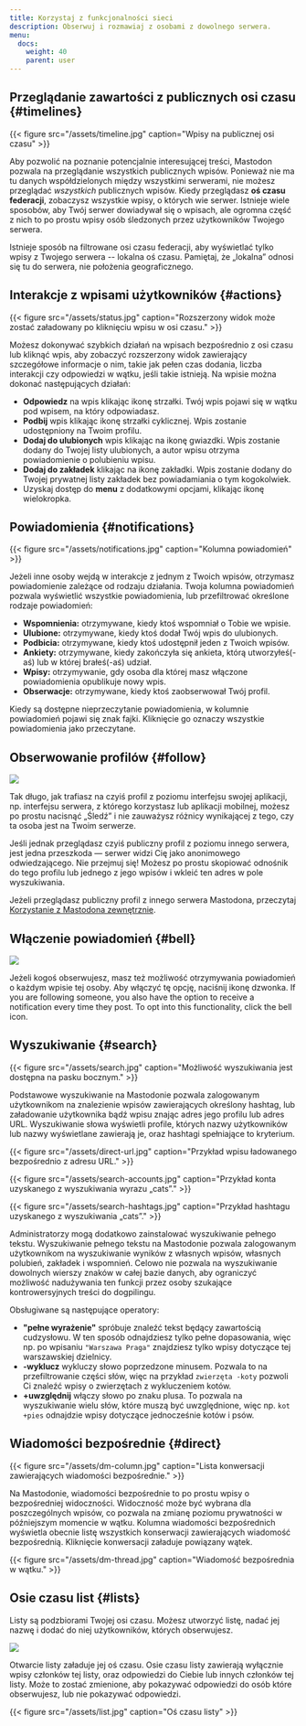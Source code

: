 ```yaml
---
title: Korzystaj z funkcjonalności sieci
description: Obserwuj i rozmawiaj z osobami z dowolnego serwera.
menu:
  docs:
    weight: 40
    parent: user
---
```


## Przeglądanie zawartości z publicznych osi czasu {#timelines}

{{< figure src="/assets/timeline.jpg" caption="Wpisy na publicznej osi czasu" >}}


Aby pozwolić na poznanie potencjalnie interesującej treści, Mastodon pozwala na przeglądanie wszystkich publicznych wpisów. Ponieważ nie ma tu danych współdzielonych między wszystkimi serwerami, nie możesz przeglądać _wszystkich_ publicznych wpisów. Kiedy przeglądasz **oś czasu federacji**, zobaczysz wszystkie wpisy, o których wie serwer. Istnieje wiele sposobów, aby Twój serwer dowiadywał się o wpisach, ale ogromna część z nich to po prostu wpisy osób śledzonych przez użytkowników Twojego serwera.

Istnieje sposób na filtrowane osi czasu federacji, aby wyświetlać tylko wpisy z Twojego serwera -- lokalna oś czasu. Pamiętaj, że „lokalna” odnosi się tu do serwera, nie położenia geograficznego.

## Interakcje z wpisami użytkowników {#actions}

{{< figure src="/assets/status.jpg" caption="Rozszerzony widok może zostać załadowany po kliknięciu wpisu w osi czasu." >}}

Możesz dokonywać szybkich działań na wpisach bezpośrednio z osi czasu lub kliknąć wpis, aby zobaczyć rozszerzony widok zawierający szczegółowe informacje o nim, takie jak pełen czas dodania, liczba interakcji czy odpowiedzi w wątku, jeśli takie istnieją. Na wpisie można dokonać następujących działań:

* **Odpowiedz** na wpis klikając ikonę strzałki. Twój wpis pojawi się w wątku pod wpisem, na który odpowiadasz.
* **Podbij** wpis klikając ikonę strzałki cyklicznej. Wpis zostanie udostępniony na Twoim profilu.
* **Dodaj do ulubionych** wpis klikając na ikonę gwiazdki. Wpis zostanie dodany do Twojej listy ulubionych, a autor wpisu otrzyma powiadomienie o polubieniu wpisu.
* **Dodaj do zakładek** klikając na ikonę zakładki. Wpis zostanie dodany do Twojej prywatnej listy zakładek bez powiadamiania o tym kogokolwiek.
* Uzyskaj dostęp do **menu** z dodatkowymi opcjami, klikając ikonę wielokropka.

## Powiadomienia {#notifications}

{{< figure src="/assets/notifications.jpg" caption="Kolumna powiadomień" >}}

Jeżeli inne osoby wejdą w interakcje z jednym z Twoich wpisów, otrzymasz powiadomienie zależące od rodzaju działania. Twoja kolumna powiadomień pozwala wyświetlić wszystkie powiadomienia, lub przefiltrować określone rodzaje powiadomień:

* **Wspomnienia:** otrzymywane, kiedy ktoś wspomniał o Tobie we wpisie.
* **Ulubione:** otrzymywane, kiedy ktoś dodał Twój wpis do ulubionych.
* **Podbicia:** otrzymywane, kiedy ktoś udostępnił jeden z Twoich wpisów.
* **Ankiety:** otrzymywane, kiedy zakończyła się ankieta, którą utworzyłeś(-aś) lub w której brałeś(-aś) udział.
* **Wpisy:** otrzymywanie, gdy osoba dla której masz włączone powiadomienia opublikuje nowy wpis.
* **Obserwacje:** otrzymywane, kiedy ktoś zaobserwował Twój profil.

Kiedy są dostępne nieprzeczytanie powiadomienia, w kolumnie powiadomień pojawi się znak fajki. Kliknięcie go oznaczy wszystkie powiadomienia jako przeczytane.

## Obserwowanie profilów {#follow}

![](/assets/profile.jpg)

Tak długo, jak trafiasz na czyiś profil z poziomu interfejsu swojej aplikacji, np. interfejsu serwera, z którego korzystasz lub aplikacji mobilnej, możesz po prostu nacisnąć „Śledź” i nie zauważysz różnicy wynikającej z tego, czy ta osoba jest na Twoim serwerze.

Jeśli jednak przeglądasz czyiś publiczny profil z poziomu innego serwera, jest jedna przeszkoda — serwer widzi Cię jako anonimowego odwiedzającego. Nie przejmuj się! Możesz po prostu skopiować odnośnik do tego profilu lub jednego z jego wpisów i wkleić ten adres w pole wyszukiwania.

Jeżeli przeglądasz publiczny profil z innego serwera Mastodona, przeczytaj [Korzystanie z Mastodona zewnętrznie](../external/#interact).

## Włączenie powiadomień {#bell}

![](/assets/bell.jpg)

Jeżeli kogoś obserwujesz, masz też możliwość otrzymywania powiadomień o każdym wpisie tej osoby. Aby włączyć tę opcję, naciśnij ikonę dzwonka.
If you are following someone, you also have the option to receive a notification every time they post. To opt into this functionality, click the bell icon.

## Wyszukiwanie {#search}

{{< figure src="/assets/search.jpg" caption="Możliwość wyszukiwania jest dostępna na pasku bocznym." >}}

Podstawowe wyszukiwanie na Mastodonie pozwala zalogowanym użytkownikom na znalezienie wpisów zawierających określony hashtag, lub załadowanie użytkownika bądź wpisu znając adres jego profilu lub adres URL. Wyszukiwanie słowa wyświetli profile, których nazwy użytkowników lub nazwy wyświetlane zawierają je, oraz hashtagi spełniające to kryterium.

{{< figure src="/assets/direct-url.jpg" caption="Przykład wpisu ładowanego bezpośrednio z adresu URL." >}}

{{< figure src="/assets/search-accounts.jpg" caption="Przykład konta uzyskanego z wyszukiwania wyrazu „cats”." >}}

{{< figure src="/assets/search-hashtags.jpg" caption="Przykład hashtagu uzyskanego z wyszukiwania „cats”." >}}

Administratorzy mogą dodatkowo zainstalować wyszukiwanie pełnego tekstu. Wyszukiwanie pełnego tekstu na Mastodonie pozwala zalogowanym użytkownikom na wyszukiwanie wyników z własnych wpisów, własnych polubień, zakładek i wspomnień. Celowo nie pozwala na wyszukiwanie dowolnych wierszy znaków w całej bazie danych, aby ograniczyć możliwość nadużywania ten funkcji przez osoby szukające kontrowersyjnych treści do dogpilingu.

Obsługiwane są następujące operatory:

* **"pełne wyrażenie"** spróbuje znaleźć tekst będący zawartością cudzysłowu. W ten sposób odnajdziesz tylko pełne dopasowania, więc np. po wpisaniu `"Warszawa Praga"` znajdziesz tylko wpisy dotyczące tej warszawskiej dzielnicy.
* **-wyklucz** wykluczy słowo poprzedzone minusem. Pozwala to na przefiltrowanie części słów, więc na przykład `zwierzęta -koty` pozwoli Ci znaleźć wpisy o zwierzętach z wykluczeniem kotów.
* **+uwzględnij** włączy słowo po znaku plusa. To pozwala na wyszukiwanie wielu słów, które muszą być uwzględnione, więc np. `kot +pies` odnajdzie wpisy dotyczące jednocześnie kotów i psów.

## Wiadomości bezpośrednie {#direct}

{{< figure src="/assets/dm-column.jpg" caption="Lista konwersacji zawierających wiadomości bezpośrednie." >}}

Na Mastodonie, wiadomości bezpośrednie to po prostu wpisy o bezpośredniej widoczności. Widoczność może być wybrana dla poszczególnych wpisów, co pozwala na zmianę poziomu prywatności w późniejszym momencie w wątku. Kolumna wiadomości bezpośrednich wyświetla obecnie listę wszystkich konserwacji zawierających wiadomość bezpośrednią. Kliknięcie konwersacji załaduje powiązany wątek. 

{{< figure src="/assets/dm-thread.jpg" caption="Wiadomość bezpośrednia w wątku." >}}

## Osie czasu list {#lists}

Listy są podzbiorami Twojej osi czasu. Możesz utworzyć listę, nadać jej nazwę i dodać do niej użytkowników, których obserwujesz.

![](/assets/lists.jpg)

Otwarcie listy załaduje jej oś czasu. Osie czasu listy zawierają wyłącznie wpisy członków tej listy, oraz odpowiedzi do Ciebie lub innych członków tej listy. Może to zostać zmienione, aby pokazywać odpowiedzi do osób które obserwujesz, lub nie pokazywać odpowiedzi.

{{< figure src="/assets/list.jpg" caption="Oś czasu listy" >}}

